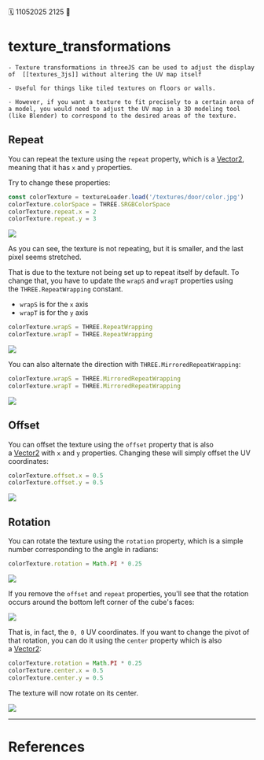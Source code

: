 🗓️ 11052025 2125
📎

# texture_transformations


```ad-quote
- Texture transformations in threeJS can be used to adjust the display of  [[textures_3js]] without altering the UV map itself

- Useful for things like tiled textures on floors or walls.

- However, if you want a texture to fit precisely to a certain area of a model, you would need to adjust the UV map in a 3D modeling tool (like Blender) to correspond to the desired areas of the texture.
```

## Repeat

You can repeat the texture using the `repeat` property, which is a [Vector2](https://threejs.org/docs/index.html#api/en/math/Vector2), meaning that it has `x` and `y` properties.

Try to change these properties:

```javascript
const colorTexture = textureLoader.load('/textures/door/color.jpg')
colorTexture.colorSpace = THREE.SRGBColorSpace
colorTexture.repeat.x = 2
colorTexture.repeat.y = 3
```

![](https://threejs-journey.com/assets/lessons/11/011.png)

As you can see, the texture is not repeating, but it is smaller, and the last pixel seems stretched.

That is due to the texture not being set up to repeat itself by default. To change that, you have to update the `wrapS` and `wrapT` properties using the `THREE.RepeatWrapping` constant.

- `wrapS` is for the `x` axis
- `wrapT` is for the `y` axis

```javascript
colorTexture.wrapS = THREE.RepeatWrapping
colorTexture.wrapT = THREE.RepeatWrapping
```

![](https://threejs-journey.com/assets/lessons/11/012.png)

You can also alternate the direction with `THREE.MirroredRepeatWrapping`:

```javascript
colorTexture.wrapS = THREE.MirroredRepeatWrapping
colorTexture.wrapT = THREE.MirroredRepeatWrapping
```

![](https://threejs-journey.com/assets/lessons/11/013.png)

## Offset

You can offset the texture using the `offset` property that is also a [Vector2](https://threejs.org/docs/index.html#api/en/math/Vector2) with `x` and `y` properties. Changing these will simply offset the UV coordinates:

```javascript
colorTexture.offset.x = 0.5
colorTexture.offset.y = 0.5
```

![](https://threejs-journey.com/assets/lessons/11/014.png)

## Rotation

You can rotate the texture using the `rotation` property, which is a simple number corresponding to the angle in radians:

```javascript
colorTexture.rotation = Math.PI * 0.25
```

![](https://threejs-journey.com/assets/lessons/11/015.png)

If you remove the `offset` and `repeat` properties, you'll see that the rotation occurs around the bottom left corner of the cube's faces:

![](https://threejs-journey.com/assets/lessons/11/016.png)

That is, in fact, the `0, 0` UV coordinates. If you want to change the pivot of that rotation, you can do it using the `center` property which is also a [Vector2](https://threejs.org/docs/index.html#api/en/math/Vector2):

```javascript
colorTexture.rotation = Math.PI * 0.25
colorTexture.center.x = 0.5
colorTexture.center.y = 0.5
```

The texture will now rotate on its center.

![](https://threejs-journey.com/assets/lessons/11/017.png)


---
# References
